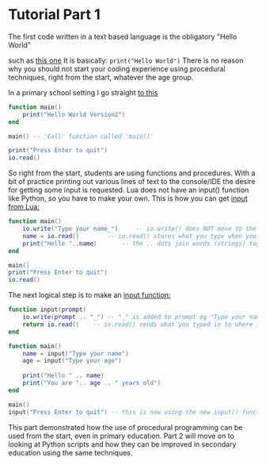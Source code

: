 <h1>Tutorial Part 1</h1>

The first code written in a text based language is the obligatory "Hello World"

such as [this one](/Lua/01-Hello%20World1.lua)
It is basically:
`print("Hello World")`
There is no reason why you should not start your coding experience using procedural techniques, right from the start, whatever the age group.

In a primary school setting
I go straight [to this](/Lua/02-Hello%20World2.lua)
```lua
function main()
	print("Hello World Version2")
end

main() -- 'Call' function called 'main()'

print("Press Enter to quit")
io.read()
```
So right from the start, students are using functions and procedures.
With a bit of practice printing out various lines of text to the console/IDE the desire for getting some input is requested. Lua does not have an input() function like Python, so you have to make your own.
This is how you can get [input from Lua:](/Lua/03-Input.lua)
```lua
function main()	
	io.write("Type your name_") 	-- io.write() does NOT move to the next line
	name = io.read()		-- io.read() stores what you type when you press Enter
	print("Hello "..name)		-- the .. dots join words (strings) together
end

main()
print("Press Enter to quit")
io.read()
```
The next logical step is to make an [input function:](/Lua/04-InputWithFunction.lua)
```lua
function input(prompt)
	io.write(prompt .. "_") -- "_" is added to prompt eg "Type your name_"
	return io.read()	-- io.read() sends what you typed in to where it was called
end

function main()
	name = input("Type your name")	
	age = input("Type your age")
	
	print("Hello " .. name)
	print("You are ".. age .. " years old")
end

main()
input("Press Enter to quit") -- this is now using the new input() function
```

This part demonstrated how the use of procedural programming can be used from the start, even in primary education.
Part 2 will move on to looking at Python scripts and how they can be improved in secondary education using the same techniques.

